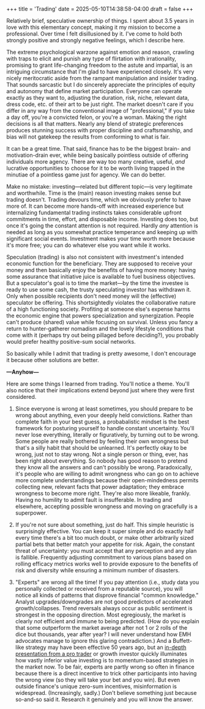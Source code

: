 +++
title = 'Trading'
date = 2025-05-10T14:38:58-04:00
draft = false
+++

Relatively brief, speculative ownership of things. I spent about 3.5 years in love with this elementary concept, making it my mission to become a professional. Over time I felt disillusioned by it. I've come to hold both strongly positive and strongly negative feelings, which I describe here.

The extreme psychological warzone against emotion and reason, crawling with traps to elicit and punish any type of flirtation with irrationality, promising to grant life-changing freedom to the astute and impartial, is an intriguing circumstance that I'm glad to have experienced closely. It's very nicely meritocratic aside from the rampant manipulation and insider trading. That sounds sarcastic but I do sincerely appreciate the principles of equity and autonomy that define market participation. Everyone can operate exactly as they want to, adjusting the duration, risk, niche, relevant data, dress code, etc. of their art to be just right. The market doesn't care if you differ in any way from the conventional image of "professional," if you take a day off, you're a convicted felon, or you're a woman. Making the right decisions is all that matters. Nearly any blend of strategic preferences produces stunning success with proper discipline and craftsmanship, and bias will not gatekeep the results from conforming to what is fair.

It can be a great time. That said, finance has to be the biggest brain- and motivation-drain ever, while being basically pointless outside of offering individuals more agency. There are way too many creative, useful, _and_ lucrative opportunities to choose for it to be worth living trapped in the minutiae of a pointless game just for agency. We can do better.

Make no mistake: investing&mdash;related but different topic&mdash;is very legitimate and worthwhile. Time is the (main) reason investing makes sense but trading doesn't. Trading devours time, which we obviously prefer to have more of. It can become more hands-off with increased experience but internalizing fundamental trading instincts takes considerable upfront commitments in time, effort, and disposable income. Investing does too, but once it's going the constant attention is not required. Hardly _any_ attention is needed as long as you somewhat practice temperance and keeping up with significant social events. Investment makes your time worth more because it's more free; you can do whatever else you want while it works.

Speculation (trading) is also not consistent with investment's intended economic function for the beneficiary. They are supposed to receive your money and then basically enjoy the benefits of having more money: having some assurance that initiative juice is available to fuel business objectives. But a speculator's goal is to time the market&mdash;by the time the investee is ready to use some cash, the trusty speculating investor has withdrawn it. Only when possible recipients don't need money will the (effective) speculator be offering. This shortsightedly violates the collaborative nature of a high functioning society. Profiting at someone else's expense harms the economic engine that powers specialization and synergization. People can't produce (shared) value while focusing on survival. Unless you fancy a return to hunter-gatherer nomadism and the lovely lifestyle conditions that come with it (perhaps try out being pillaged before deciding?), you probably would prefer healthy positive-sum social networks.

So basically while I admit that trading is pretty awesome, I don't encourage it because other solutions are better.

**&mdash;Anyhow&mdash;**

Here are some things I learned from trading. You'll notice a theme. You'll also notice that their implications extend beyond just where they were first considered.

1. Since everyone is wrong at least sometimes, you should prepare to be wrong about anything, even your deeply held convictions. Rather than complete faith in your best guess, a probabalistic mindset is the best framework for posturing yourself to handle constant uncertainty. You'll never lose everything, literally or figuratively, by turning out to be wrong. Some people are really bothered by feeling their own wrongness but that's a silly habit that should be unlearned. It's perfectly okay to be wrong, just not to stay wrong. Not a single person or thing, ever, has been right about everything. So nobody has good reason to pretend they know all the answers and can't possibly be wrong. Paradoxically, it's people who are willing to admit wrongness who can go on to achieve more complete understandings because their open-mindedness permits collecting new, relevant facts that power adaptation; they embrace wrongness to become more right. They're also more likeable, frankly. Having no humility to admit fault is insufferable. In trading and elsewhere, accepting possible wrongness and moving on gracefully is a superpower.

2. If you're not sure about something, just do half. This simple heuristic is surprisingly effective. You can keep it super simple and do exactly half every time there's a bit too much doubt, or make other arbitrarily sized partial bets that better match your appetite for risk. Again, the constant threat of uncertainty: you must accept that any perception and any plan is fallible. Frequently adjusting commitment to various plans based on rolling efficacy metrics works well to provide exposure to the benefits of risk and diversity while ensuring a minimum number of disasters.

3. "Experts" are wrong all the time! If you pay attention (i.e., study data you personally collected or received from a reputable source), you will notice all kinds of patterns that disprove financial "common knowledge." Analyst upgrades/downgrades are not good predictors of accelerated growth/collapses. Trend reversals always occur as public sentiment is strongest in the opposing direction. Most egregiously, the market is clearly _not_ efficient and immune to being predicted. (How do you explain that some outperform the market average after not 1 or 2 rolls of the dice but thousands, year after year? I will never understand how EMH advocates manage to ignore this glaring contradiction.) And a Buffett-like strategy may have been effective 50 years ago, but an [in-depth presentation from a pro trader](https://www.youtube.com/watch?v=xx8GvtAxilk) or growth investor quickly illuminates how vastly inferior value investing is to momentum-based strategies in the market now. To be fair, experts are partly wrong so often in finance because there is a direct incentive to trick other participants into having the wrong view (so they will take your bet and you win). But even outside finance's unique zero-sum incentives, misinformation is widespread. (Increasingly, sadly.) Don't believe something just because so-and-so said it. Research it genuinely and you will know the answer.
